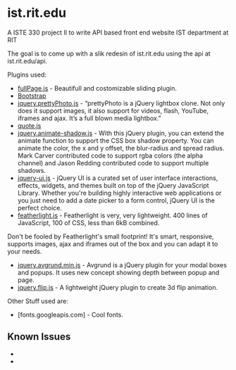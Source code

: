 # ist.rit.edu
A ISTE 330 project II to write API based front end website IST department at RIT

The goal is to come up with a slik redesin of ist.rit.edu using the api at ist.rit.edu/api. 

Plugins used:
- [fullPage.js](http://alvarotrigo.com/fullPage/) - Beautifull and costomizable sliding plugin. 
- [Bootstrap](http://getbootstrap.com)
- [jquery.prettyPhoto.js](http://www.no-margin-for-errors.com/projects/prettyphoto-jquery-lightbox-clone/) - “prettyPhoto is a jQuery lightbox clone. Not only does it support images, it also support for videos, flash, YouTube, iframes and ajax. It’s a full blown media lightbox.”
- [quote.js]()
- [jquery.animate-shadow.js](http://www.bitstorm.org/jquery/shadow-animation/) - With this jQuery plugin, you can extend the animate function to support the CSS box shadow property. You can animate the color, the x and y offset, the blur-radius and spread radius. Mark Carver contributed code to support rgba colors (the alpha channel) and Jason Redding contributed code to support multiple shadows.
- [jquery-ui.js](https://jqueryui.com) - jQuery UI is a curated set of user interface interactions, effects, widgets, and themes built on top of the jQuery JavaScript Library. Whether you're building highly interactive web applications or you just need to add a date picker to a form control, jQuery UI is the perfect choice.
- [featherlight.js](http://noelboss.github.io/featherlight/) - Featherlight is very, very lightweight. 400 lines of JavaScript, 100 of CSS, less than 6kB combined.

Don't be fooled by Featherlight's small footprint! It's smart, responsive, supports images, ajax and iframes out of the box and you can adapt it to your needs.
- [jquery.avgrund.min.js](https://github.com/voronianski/jquery.avgrund.js/) - Avgrund is a jQuery plugin for your modal boxes and popups. It uses new concept showing depth between popup and page.
- [jquery.flip.js](https://github.com/nnattawat/flip) - A lightweight jQuery plugin to create 3d flip animation.

Other Stuff used are:
- [fonts.googleapis.com] - Cool fonts.


## Known Issues
- 
- 
